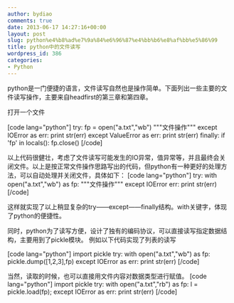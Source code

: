 ```yaml
---
author: bydiao
comments: true
date: 2013-06-17 14:27:16+00:00
layout: post
slug: python%e4%b8%ad%e7%9a%84%e6%96%87%e4%bb%b6%e8%af%bb%e5%86%99
title: python中的文件读写
wordpress_id: 386
categories:
- Python
---
```


python是一门便捷的语言，文件读写自然也是操作简单。下面列出一些主要的文件读写操作，主要来自headfirst的第三章和第四章。

打开一个文件

[code lang="python"]
try:
    fp = open("a.txt","wb")
    """文件操作"""
except IOError as err:
    print str(err)
except ValueError as err:
    print str(err)
finally:
    if 'fp' in locals():
        fp.close()
[/code]

以上代码很健壮，考虑了文件读写可能发生的IO异常，值异常等，并且最终会关闭文件。以上是按正常文件操作思路写出的代码，但python有一种更好的处理方法，可以自动处理并关闭文件，具体如下：
[code lang="python"]
try:
    with open("a.txt","wb") as fp:
        """文件操作"""
except IOError err:
    print str(err)
[/code]

这样就实现了以上稍显复杂的try——except——finally结构。with关键字，体现了python的便捷性。

同时，python为了读写方便，设计了独有的编码协议，可以直接读写指定数据结构，主要用到了pickle模块。
例如以下代码实现了列表的读写

[code lang="python"]
import pickle
try:
    with open("a.txt","wb") as fp:
        pickle.dump([1,2,3],fp)
except IOError as err:
    print str(err)
[/code]

当然，读取的时候，也可以直接用文件内容对数据类型进行赋值。
[code lang="python"]
import pickle
try:
    with open("a.txt","rb") as fp:
        l = pickle.load(fp);
except IOError as err:
    print str(err)
[/code]
